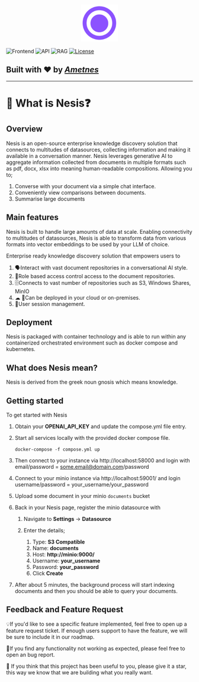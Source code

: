 
<p align="center">
  <img height="100" src="https://raw.githubusercontent.com/ametnes/nesis/main/nesis/frontend/client/src/images/NesisIcon.svg" alt="Nesis" title="Nesis">
</p>

<p align="center">

   ![Frontend](https://github.com/ametnes/nesis/actions/workflows/test_frontend.yml/badge.svg) ![API](https://github.com/ametnes/nesis/actions/workflows/test_api.yml/badge.svg)  ![RAG](https://github.com/ametnes/nesis/actions/workflows/test_rag.yml/badge.svg) [![License](https://img.shields.io/badge/License-Apache_2.0-blue.svg)](https://opensource.org/licenses/Apache-2.0)

</p>

## Built with ❤️ by [**_Ametnes_**](https://cloud.ametnes.com/)

---
# 👋 What is Nesis❓

## Overview
Nesis is an open-source enterprise knowledge discovery solution that connects to multitudes of datasources, collecting
information and making it available in a conversation manner. Nesis leverages generative AI to aggregate information
collected from documents in multiple formats such as pdf, docx, xlsx into meaning human-readable compositions. Allowing you to;

1. Converse with your document via a simple chat interface.
2. Conveniently view comparisons between documents.
3. Summarise large documents

## Main features
Nesis is built to handle large amounts of data at scale. Enabling connectivity to multitudes of datasources, 
Nesis is able to transform data from various formats into vector embeddings to be used by your LLM of choice.

Enterprise ready knowledge discovery solution that empowers users to
1. 🗣Interact with vast document repositories in a conversational AI style.
2. 🛂Role based access control access to the document repositories.
3. 🗄Connects to vast number of repositories such as S3, Windows Shares, MinIO
4. ☁ 🏢Can be deployed in your cloud or on-premises.
5. 🔐User session management.

## Deployment
Nesis is packaged with container technology and is able to run within any containerized orchestrated environment such as docker compose and kubernetes.

## What does Nesis mean?
Nesis is derived from the greek noun gnosis which means knowledge.

## Getting started
To get started with Nesis

1. Obtain your **OPENAI_API_KEY** and update the compose.yml file entry.
2. Start all services locally with the provided docker compose file.

   ```commandline
   docker-compose -f compose.yml up
   ```

2. Then connect to your instance via http://localhost:58000 and login with email/password = some.email@domain.com/password
3. Connect to your minio instance via http://localhost:59001/ and login username/password = your_username/your_password
4. Upload some document in your minio `documents` bucket
5. Back in your Nesis page, register the minio datasource with
   1. Navigate to **Settings** -> **Datasource**
   2. Enter the details;
   
      1. Type: **S3 Compatible**
      4. Name: **documents**
      5. Host: **http://minio:9000/**
      6. Username: **your_username**
      7. Password: **your_password**
      8. Click **Create**
9. After about 5 minutes, the background process will start indexing documents and then you should be able to query your documents.

## Feedback and Feature Request
💡If you'd like to see a specific feature implemented, feel free to open up a feature request ticket.
If enough users support to have the feature, we will be sure to include it in our roadmap.

🐞If you find any functionality not working as expected, please feel free to open an bug report.

🌟 If you think that this project has been useful to you, please give it a star, this way we know
that we are building what you really want.
